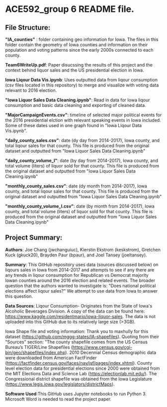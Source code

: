 # ACE592_group 6 README file.

## File Structure: 
**"IA_counties"** : folder containing geo information for Iowa. The files in this folder contain the geometry of Iowa counties and information on their population and voting patterns since the early 2000s connected to each county.

**Team6WriteUp.pdf**: Paper disucssing the results of this project and the context behind liquor sales and the US presidential election in Iowa. 

**Iowa Liqour Data Vis.ipynb**: Uses outputted data from liqour consumption (csv files located in this repository) to merge and visualize with voting data relevant to 2016 election. 

**"Iowa Liquor Sales Data Cleaning.ipynb"**: Read in data for Iowa liqour consumption and basic data cleaning and exporting of cleaned data.

**"MajorCampaignEvents.csv"**: timeline of selected major political events for the 2016 presidential elction with relevant speaking events in Iowa included. Some of these dates used in one graph found in "Iowa Liqour Data Vis.ipynb". 

**"daily_county_sales.csv"**: date (dy day from 2014-2017), Iowa county, and total liqour sales for that county. This file is produced from the original dataset and outputted from "Iowa Liquor Sales Data Cleaning.ipynb" 

**"daily_county_volume_l"**: date (by day from 2014-2017), Iowa county, and total volume (liters) of liquor sold for that county. This file is produced from the original dataset and outputted from "Iowa Liquor Sales Data Cleaning.ipynb" 

**"monthly_county_sales.csv"**: date (dy month from 2014-2017), Iowa county, and total liqour sales for that county. This file is produced from the original dataset and outputted from "Iowa Liquor Sales Data Cleaning.ipynb"  

**"monthly_county_volume_l.csv"**: date (by month from 2014-2017), Iowa county, and total volume (liters) of liquor sold for that county. This file is produced from the original dataset and outputted from "Iowa Liquor Sales Data Cleaning.ipynb" 

## Project Summary:
**Authors**: Joe Chang (jwchanguiuc), Kierstin Ekstrom (keskstrom), Gretchen Kuck (gkuck20), Brayden Paur (bpaur), and Joel Tansey (joeltansey). 

**Summary**: This GitHub repository uses data (sources discussed below) on liqours sales in Iowa from 2014-2017 and attempts to see if any there are any trends in liqour consumption for Republican vs Democrat majority Iowan counties around the 2016 election and related events. The broader question that the authors wanted to investigate is: "Does national political elections affect liqour sales?" We attempt to use data from Iowa to answer this question. 

**Data Sources**: 
  Liqour Consumption- Originates from the State of Iowa's Alcoholic Beverages Division. A copy of the data can be found here: https://www.kaggle.com/residentmario/iowa-liquor-sales. The data is not uploaded into this GitHub due to its relatively large size (>3GB). 
  
  Iowa Shape file and voting information: Thank you to maxhully for this dataset (https://github.com/mggg-states/IA-shapefiles). Quoting from their "Sources" section: "The county shapefile comes from the US Census Bureau’s TIGER/Line Shapefiles (https://www.census.gov/cgi-bin/geo/shapefiles/index.php). 2010 Decennial Census demographic data were downloaded from American FactFinder (https://factfinder.census.gov/faces/nav/jsf/pages/index.xhtml). County level election data for presidential elections since 2000 were obtained from the MIT Elections Data and Science Lab (https://electionlab.mit.edu/). The Congressional district shapefile was obtained from the Iowa Legislature (https://www.legis.iowa.gov/legislators/districtMaps).

**Software Used**:This GitHub uses Jupyter notebooks to run Python 3. Microsoft Word is needed to read the project paper. 

